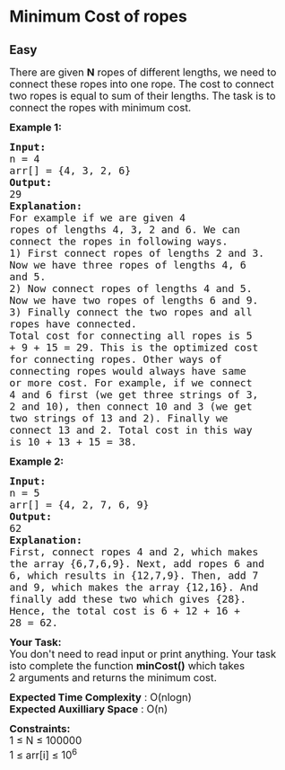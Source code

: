 # Minimum Cost of ropes
## Easy 
<div class="problem-statement">
                <p></p><p><span style="font-size:18px">There are given <strong>N</strong> ropes of different lengths, we need to connect these ropes into one rope. The cost to connect two ropes is equal to sum of their lengths. The task is to connect the ropes with minimum cost.</span></p>

<p><span style="font-size:18px"><strong>Example 1:</strong></span></p>

<pre><span style="font-size:18px"><strong>Input:
</strong>n = 4
arr[] = {4, 3, 2, 6}
<strong>Output: 
</strong>29<strong>
Explanation:
</strong>For example if we are given 4
ropes of lengths 4, 3, 2 and 6. We can
connect the ropes in following ways.
1) First connect ropes of lengths 2 and 3.
Now we have three ropes of lengths 4, 6
and 5.
2) Now connect ropes of lengths 4 and 5.
Now we have two ropes of lengths 6 and 9.
3) Finally connect the two ropes and all
ropes have connected.
Total cost for connecting all ropes is 5
+ 9 + 15 = 29. This is the optimized cost
for connecting ropes. Other ways of
connecting ropes would always have same
or more cost. For example, if we connect
4 and 6 first (we get three strings of 3,
2 and 10), then connect 10 and 3 (we get
two strings of 13 and 2). Finally we
connect 13 and 2. Total cost in this way
is 10 + 13 + 15 = 38.</span></pre>

<p><span style="font-size:18px"><strong>Example 2:</strong></span></p>

<pre><span style="font-size:18px"><strong>Input:
</strong>n = 5
arr[] = {4, 2, 7, 6, 9}
<strong>Output: 
</strong>62 
<strong>Explanation:</strong>
First, connect ropes 4 and 2, which makes
the array {6,7,6,9}. Next, add ropes 6 and
6, which results in {12,7,9}. Then, add 7
and 9, which makes the array {12,16}. And
finally add these two which gives {28}.
Hence, the total cost is 6 + 12 + 16 + 
28 = 62.</span>
</pre>

<p><span style="font-size:18px"><strong>Your Task:</strong><br>
You don't need to read input or print anything. Your task isto complete the&nbsp;function&nbsp;<strong>minCost()</strong> which takes 2&nbsp;arguments and returns the minimum cost.</span></p>

<p><span style="font-size:18px"><strong>Expected Time Complexity</strong> : O(nlogn)<br>
<strong>Expected Auxilliary Space</strong> : O(n)</span></p>

<p><span style="font-size:18px"><strong>Constraints:</strong></span><br>
<span style="font-size:18px">1 ≤ N ≤ 100000<br>
1 ≤ arr[i] ≤ 10<sup>6</sup></span></p>
 <p></p>
            </div>